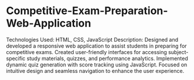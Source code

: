 # Competitive-Exam-Preparation-Web-Application
Technologies Used: HTML, CSS, JavaScript
Description:
Designed and developed a responsive web application to assist students in preparing for competitive exams.
Created user-friendly interfaces for accessing subject-specific study materials, quizzes, and performance analytics.
Implemented dynamic quiz generation with score tracking using JavaScript.
Focused on intuitive design and seamless navigation to enhance the user experience.
